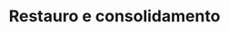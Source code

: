 ---
layout: areas
title:  "Restauro e consolidamento"
dir: ville/1
preview: 2.png
content-url: /restauro-e-consolidamento
---